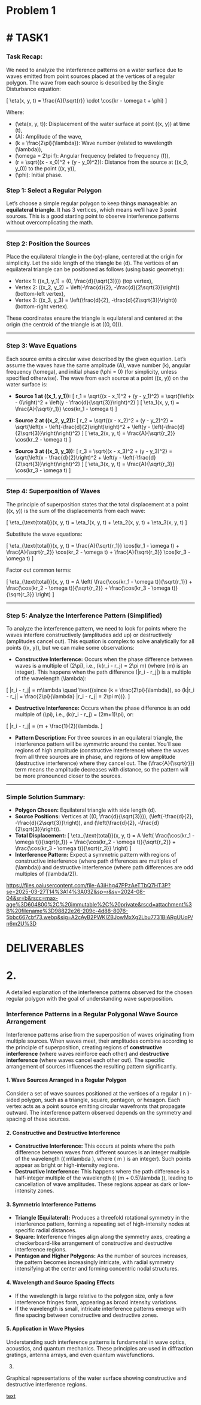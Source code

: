 # Problem 1

#  # TASK1 

### Task Recap:
We need to analyze the interference patterns on a water surface due to waves emitted from point sources placed at the vertices of a regular polygon. The wave from each source is described by the Single Disturbance equation:

\[
\eta(x, y, t) = \frac{A}{\sqrt{r}} \cdot \cos(kr - \omega t + \phi)
\]

Where:
- \(\eta(x, y, t)\): Displacement of the water surface at point \((x, y)\) at time \(t\),
- \(A\): Amplitude of the wave,
- \(k = \frac{2\pi}{\lambda}\): Wave number (related to wavelength \(\lambda\)),
- \(\omega = 2\pi f\): Angular frequency (related to frequency \(f\)),
- \(r = \sqrt{(x - x_0)^2 + (y - y_0)^2}\): Distance from the source at \((x_0, y_0)\) to the point \((x, y)\),
- \(\phi\): Initial phase.

### Step 1: Select a Regular Polygon
Let’s choose a simple regular polygon to keep things manageable: an **equilateral triangle**. It has 3 vertices, which means we’ll have 3 point sources. This is a good starting point to observe interference patterns without overcomplicating the math.

---

### Step 2: Position the Sources
Place the equilateral triangle in the \(xy\)-plane, centered at the origin for simplicity. Let the side length of the triangle be \(d\). The vertices of an equilateral triangle can be positioned as follows (using basic geometry):

- Vertex 1: \((x_1, y_1) = (0, \frac{d}{\sqrt{3}})\) (top vertex),
- Vertex 2: \((x_2, y_2) = \left(-\frac{d}{2}, -\frac{d}{2\sqrt{3}}\right)\) (bottom-left vertex),
- Vertex 3: \((x_3, y_3) = \left(\frac{d}{2}, -\frac{d}{2\sqrt{3}}\right)\) (bottom-right vertex).

These coordinates ensure the triangle is equilateral and centered at the origin (the centroid of the triangle is at \((0, 0)\)).

---

### Step 3: Wave Equations
Each source emits a circular wave described by the given equation. Let’s assume the waves have the same amplitude \(A\), wave number \(k\), angular frequency \(\omega\), and initial phase \(\phi = 0\) (for simplicity, unless specified otherwise). The wave from each source at a point \((x, y)\) on the water surface is:

- **Source 1 at \((x_1, y_1)\):**
  \[
  r_1 = \sqrt{(x - x_1)^2 + (y - y_1)^2} = \sqrt{\left(x - 0\right)^2 + \left(y - \frac{d}{\sqrt{3}}\right)^2}
  \]
  \[
  \eta_1(x, y, t) = \frac{A}{\sqrt{r_1}} \cos(kr_1 - \omega t)
  \]

- **Source 2 at \((x_2, y_2)\):**
  \[
  r_2 = \sqrt{(x - x_2)^2 + (y - y_2)^2} = \sqrt{\left(x - \left(-\frac{d}{2}\right)\right)^2 + \left(y - \left(-\frac{d}{2\sqrt{3}}\right)\right)^2}
  \]
  \[
  \eta_2(x, y, t) = \frac{A}{\sqrt{r_2}} \cos(kr_2 - \omega t)
  \]

- **Source 3 at \((x_3, y_3)\):**
  \[
  r_3 = \sqrt{(x - x_3)^2 + (y - y_3)^2} = \sqrt{\left(x - \frac{d}{2}\right)^2 + \left(y - \left(-\frac{d}{2\sqrt{3}}\right)\right)^2}
  \]
  \[
  \eta_3(x, y, t) = \frac{A}{\sqrt{r_3}} \cos(kr_3 - \omega t)
  \]

---

### Step 4: Superposition of Waves
The principle of superposition states that the total displacement at a point \((x, y)\) is the sum of the displacements from each wave:

\[
\eta_{\text{total}}(x, y, t) = \eta_1(x, y, t) + \eta_2(x, y, t) + \eta_3(x, y, t)
\]

Substitute the wave equations:

\[
\eta_{\text{total}}(x, y, t) = \frac{A}{\sqrt{r_1}} \cos(kr_1 - \omega t) + \frac{A}{\sqrt{r_2}} \cos(kr_2 - \omega t) + \frac{A}{\sqrt{r_3}} \cos(kr_3 - \omega t)
\]

Factor out common terms:

\[
\eta_{\text{total}}(x, y, t) = A \left( \frac{\cos(kr_1 - \omega t)}{\sqrt{r_1}} + \frac{\cos(kr_2 - \omega t)}{\sqrt{r_2}} + \frac{\cos(kr_3 - \omega t)}{\sqrt{r_3}} \right)
\]

---

### Step 5: Analyze the Interference Pattern (Simplified)
To analyze the interference pattern, we need to look for points where the waves interfere constructively (amplitudes add up) or destructively (amplitudes cancel out). This equation is complex to solve analytically for all points \((x, y)\), but we can make some observations:

- **Constructive Interference:** Occurs when the phase difference between waves is a multiple of \(2\pi\), i.e., \(k(r_i - r_j) = 2\pi m\) (where \(m\) is an integer). This happens when the path difference \(|r_i - r_j|\) is a multiple of the wavelength \(\lambda\):

\[
|r_i - r_j| = m\lambda \quad \text{(since \(k = \frac{2\pi}{\lambda}\), so \(k|r_i - r_j| = \frac{2\pi}{\lambda} |r_i - r_j| = 2\pi m\))}.
\]

- **Destructive Interference:** Occurs when the phase difference is an odd multiple of \(\pi\), i.e., \(k(r_i - r_j) = (2m+1)\pi\), or:

\[
|r_i - r_j| = (m + \frac{1}{2})\lambda.
\]

- **Pattern Description:** For three sources in an equilateral triangle, the interference pattern will be symmetric around the center. You’ll see regions of high amplitude (constructive interference) where the waves from all three sources are in phase, and regions of low amplitude (destructive interference) where they cancel out. The \(\frac{A}{\sqrt{r}}\) term means the amplitude decreases with distance, so the pattern will be more pronounced closer to the sources.

---

### Simple Solution Summary:
- **Polygon Chosen:** Equilateral triangle with side length \(d\).
- **Source Positions:** Vertices at \((0, \frac{d}{\sqrt{3}})\), \(\left(-\frac{d}{2}, -\frac{d}{2\sqrt{3}}\right)\), and \(\left(\frac{d}{2}, -\frac{d}{2\sqrt{3}}\right)\).
- **Total Displacement:**
  \[
  \eta_{\text{total}}(x, y, t) = A \left( \frac{\cos(kr_1 - \omega t)}{\sqrt{r_1}} + \frac{\cos(kr_2 - \omega t)}{\sqrt{r_2}} + \frac{\cos(kr_3 - \omega t)}{\sqrt{r_3}} \right)
  \]
- **Interference Pattern:** Expect a symmetric pattern with regions of constructive interference (where path differences are multiples of \(\lambda\)) and destructive interference (where path differences are odd multiples of \(\lambda/2\)).

https://files.oaiusercontent.com/file-A3iHhg47PPzAeTTbQ7HT3P?se=2025-03-27T14%3A14%3A03Z&sp=r&sv=2024-08-04&sr=b&rscc=max-age%3D604800%2C%20immutable%2C%20private&rscd=attachment%3B%20filename%3D98822e26-209c-4d88-8076-5bbc667cbf73.webp&sig=A2cAyB2PWKIZBJowMxXg2Lbu7731BiARgUUqP/n6m2U%3D

# DELIVERABLES

# 2.

A detailed explanation of the interference patterns observed for the chosen regular polygon with the goal of understanding wave superposition.

 ### **Interference Patterns in a Regular Polygonal Wave Source Arrangement**  

Interference patterns arise from the superposition of waves originating from multiple sources. When waves meet, their amplitudes combine according to the principle of superposition, creating regions of **constructive interference** (where waves reinforce each other) and **destructive interference** (where waves cancel each other out). The specific arrangement of sources influences the resulting pattern significantly.  

#### **1. Wave Sources Arranged in a Regular Polygon**  
Consider a set of wave sources positioned at the vertices of a regular \( n \)-sided polygon, such as a triangle, square, pentagon, or hexagon. Each vertex acts as a point source emitting circular wavefronts that propagate outward. The interference pattern observed depends on the symmetry and spacing of these sources.  

#### **2. Constructive and Destructive Interference**  
- **Constructive Interference:** This occurs at points where the path difference between waves from different sources is an integer multiple of the wavelength (\( m\lambda \), where \( m \) is an integer). Such points appear as bright or high-intensity regions.  
- **Destructive Interference:** This happens where the path difference is a half-integer multiple of the wavelength (\( (m + 0.5)\lambda \)), leading to cancellation of wave amplitudes. These regions appear as dark or low-intensity zones.  

#### **3. Symmetric Interference Patterns**  
- **Triangle (Equilateral):** Produces a threefold rotational symmetry in the interference pattern, forming a repeating set of high-intensity nodes at specific radial distances.  
- **Square:** Interference fringes align along the symmetry axes, creating a checkerboard-like arrangement of constructive and destructive interference regions.  
- **Pentagon and Higher Polygons:** As the number of sources increases, the pattern becomes increasingly intricate, with radial symmetry intensifying at the center and forming concentric nodal structures.  

#### **4. Wavelength and Source Spacing Effects**  
- If the wavelength is large relative to the polygon size, only a few interference fringes form, appearing as broad intensity variations.  
- If the wavelength is small, intricate interference patterns emerge with fine spacing between constructive and destructive zones.  

#### **5. Application in Wave Physics**  
Understanding such interference patterns is fundamental in wave optics, acoustics, and quantum mechanics. These principles are used in diffraction gratings, antenna arrays, and even quantum wavefunctions.  



3. 
Graphical representations of the water surface showing constructive and destructive interference regions.


[text](file:///Users/kucukprens/Desktop/physics%20solutions/graphicss.py)



